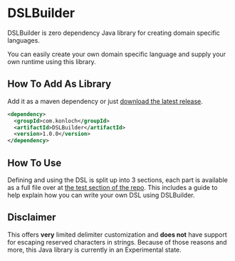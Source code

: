 # DSLBuilder
DSLBuilder is zero dependency Java library for creating domain specific languages.

You can easily create your own domain specific language and supply your own runtime using this library.

## How To Add As Library
Add it as a maven dependency or just [download the latest release](https://github.com/Konloch/DSLBuilder/releases).
```xml
<dependency>
  <groupId>com.konloch</groupId>
  <artifactId>DSLBuilder</artifactId>
  <version>1.0.0</version>
</dependency>
```

## How To Use
Defining and using the DSL is split up into 3 sections, each part is available as a full file over at [the test section of the repo](https://github.com/Konloch/DSLBuilder/). This includes a guide to help explain how you can write your own DSL using DSLBuilder.

## Disclaimer
This offers **very** limited delimiter customization and **does not** have support for escaping reserved characters in strings.
Because of those reasons and more, this Java library is currently in an Experimental state.